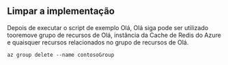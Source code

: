 ## <a name="clean-up-deployment"></a>Limpar a implementação 

Depois de executar o script de exemplo Olá, Olá siga pode ser utilizado tooremove grupo de recursos de Olá, instância da Cache de Redis do Azure e quaisquer recursos relacionados no grupo de recursos de Olá.

```azurecli
az group delete --name contosoGroup
```
